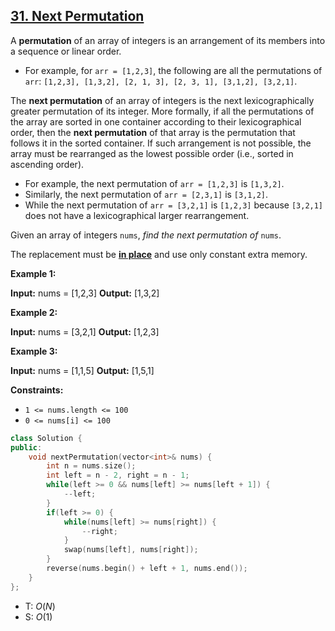 ## [31\. Next Permutation](https://leetcode.com/problems/next-permutation/)

A **permutation** of an array of integers is an arrangement of its members into a sequence or linear order.

- For example, for `arr = [1,2,3]`, the following are all the permutations of `arr`: `[1,2,3], [1,3,2], [2, 1, 3], [2, 3, 1], [3,1,2], [3,2,1]`.

The **next permutation** of an array of integers is the next lexicographically greater permutation of its integer. More formally, if all the permutations of the array are sorted in one container according to their lexicographical order, then the **next permutation** of that array is the permutation that follows it in the sorted container. If such arrangement is not possible, the array must be rearranged as the lowest possible order (i.e., sorted in ascending order).

- For example, the next permutation of `arr = [1,2,3]` is `[1,3,2]`.
- Similarly, the next permutation of `arr = [2,3,1]` is `[3,1,2]`.
- While the next permutation of `arr = [3,2,1]` is `[1,2,3]` because `[3,2,1]` does not have a lexicographical larger rearrangement.

Given an array of integers `nums`, _find the next permutation of_ `nums`.

The replacement must be **[in place](http://en.wikipedia.org/wiki/In-place_algorithm)** and use only constant extra memory.

**Example 1:**

**Input:** nums = \[1,2,3\]
**Output:** \[1,3,2\]

**Example 2:**

**Input:** nums = \[3,2,1\]
**Output:** \[1,2,3\]

**Example 3:**

**Input:** nums = \[1,1,5\]
**Output:** \[1,5,1\]

**Constraints:**

- `1 <= nums.length <= 100`
- `0 <= nums[i] <= 100`

```cpp
class Solution {
public:
    void nextPermutation(vector<int>& nums) {
        int n = nums.size();
        int left = n - 2, right = n - 1;
        while(left >= 0 && nums[left] >= nums[left + 1]) {
            --left;
        }
        if(left >= 0) {
            while(nums[left] >= nums[right]) {
                --right;
            }
            swap(nums[left], nums[right]);
        }
        reverse(nums.begin() + left + 1, nums.end());
    }
};
```

- T: $O(N)$
- S: $O(1)$
